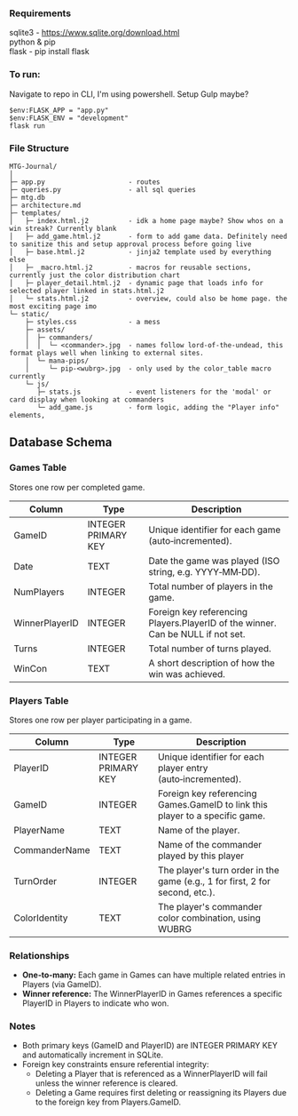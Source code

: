 ### Requirements

sqlite3 - https://www.sqlite.org/download.html  
python & pip  
flask - pip install flask

### To run:
Navigate to repo in CLI, I'm using powershell. Setup Gulp maybe?

```PS
$env:FLASK_APP = "app.py"
$env:FLASK_ENV = "development"
flask run
```
### File Structure
```text
MTG-Journal/
│
├─ app.py                     - routes
├─ queries.py                 - all sql queries
├─ mtg.db
├─ architecture.md
├─ templates/
│   ├─ index.html.j2          - idk a home page maybe? Show whos on a win streak? Currently blank
│   ├─ add_game.html.j2       - form to add game data. Definitely need to sanitize this and setup approval process before going live
│   ├─ base.html.j2           - jinja2 template used by everything else
│   ├─ _macro.html.j2         - macros for reusable sections, currently just the color distribution chart
│   ├─ player_detail.html.j2  - dynamic page that loads info for selected player linked in stats.html.j2
│   └─ stats.html.j2          - overview, could also be home page. the most exciting page imo
└─ static/
    ├─ styles.css             - a mess
    ├─ assets/                
    │  ├─ commanders/
    │  │  └─ <commander>.jpg  - names follow lord-of-the-undead, this format plays well when linking to external sites.
    │  └─ mana-pips/
    │     └─ pip-<wubrg>.jpg  - only used by the color_table macro currently
    └─ js/
       ├─ stats.js            - event listeners for the 'modal' or card display when looking at commanders
       └─ add_game.js         - form logic, adding the "Player info" elements,
```

## Database Schema

### Games Table  
Stores one row per completed game.

| Column          | Type    | Description                                                                 |
|-----------------|---------|-----------------------------------------------------------------------------|
| GameID          | INTEGER PRIMARY KEY | Unique identifier for each game (auto‑incremented). |
| Date            | TEXT    | Date the game was played (ISO string, e.g. YYYY‑MM‑DD). |
| NumPlayers      | INTEGER | Total number of players in the game. |
| WinnerPlayerID  | INTEGER | Foreign key referencing Players.PlayerID of the winner. Can be NULL if not set. |
| Turns           | INTEGER | Total number of turns played. |
| WinCon          | TEXT    | A short description of how the win was achieved. |

### Players Table  
Stores one row per player participating in a game.

| Column          | Type    | Description                                                                 |
|-----------------|---------|-----------------------------------------------------------------------------|
| PlayerID        | INTEGER PRIMARY KEY | Unique identifier for each player entry (auto‑incremented). |
| GameID          | INTEGER | Foreign key referencing Games.GameID to link this player to a specific game. |
| PlayerName      | TEXT    | Name of the player. |
| CommanderName   | TEXT    | Name of the commander played by this player |
| TurnOrder       | INTEGER | The player's turn order in the game (e.g., 1 for first, 2 for second, etc.). |
| ColorIdentity       | TEXT | The player's commander color combination, using WUBRG |


### Relationships  
- **One‑to‑many:** Each game in Games can have multiple related entries in Players (via GameID).  
- **Winner reference:** The WinnerPlayerID in Games references a specific PlayerID in Players to indicate who won.

### Notes  
- Both primary keys (GameID and PlayerID) are INTEGER PRIMARY KEY and automatically increment in SQLite.  
- Foreign key constraints ensure referential integrity:
  - Deleting a Player that is referenced as a WinnerPlayerID will fail unless the winner reference is cleared.
  - Deleting a Game requires first deleting or reassigning its Players due to the foreign key from Players.GameID.
